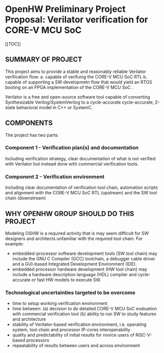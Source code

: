 # OpenHW Preliminary Project Proposal: Verilator verification for CORE-V MCU SoC


[[_TOC_]]

## SUMMARY OF PROJECT
This project aims to provide a stable and reasonably reliable Verilator verification flow:
a. capable of verifuing the CORE-V MCU SoC RTL 
b. capable of supporting a SW developmetn flow that would yield an RTOS booting on an FPGA implementation of the CORE-V MCU SoC . 

Verilator is a free and open-source software tool capable of converting Synthesizable Verilog/SystemVerilog to a cycle-accurate cycle-accurate, 2-state behavioral model in C++ or SystemC.

##  COMPONENTS
The project has two parts:

### Component 1 - Verification plan(s) and documentation
Including verification strategy, clear documentation of what is not verified with Verilator but instead done with commercial verification tools.

### Component 2 - Verification environment
Including clear documentation of verification tool chain, automation scripts and alignment with the CORE-V MCU SoC RTL (upstream) and the SW tool chain (downstream)

## WHY OPENHW GROUP SHOULD DO THIS PROJECT 
Modeling OSHW is a required activity that is may seem difficult for SW designers and architects unfamiliar with the required tool chain. For example:

* embedded-processor software development tools (SW tool chain) may include the GNU C Compiler (GCC) toolchain, a debugger cable driver and a GUI-based Integrated Development Environment (IDE).
* embedded processor hardware development (HW tool chain) may include a hardware description language (HDL) compiler and cycle-accurate or fast HW models to execute SW.

### Technological uncertainties targeted to be overcome
* time to setup working verification environment
* time between: (a) decision to do detailed CORE-V MCU SoC evaluation with commercial verification tool (b) ability to run SW to study features and architecture
* stability of Verilator-based verification environment, i.e. operating system, tool chain and processor IP-cores interoperability
* quality and predictability of initial results for novice users of RISC-V-based processors
* repeatability of results between users and across environment